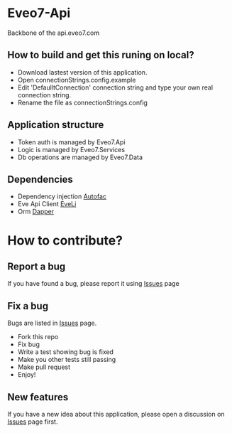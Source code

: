 # Eveo7-Api

Backbone of the api.eveo7.com 

How to build and get this runing on local? 
-----------------------------------------
* Download lastest version of this application.
* Open connectionStrings.config.example
* Edit 'DefaulltConnection' connection string and type your own real connection string.
* Rename the file as connectionStrings.config

Application structure
---------------------
* Token auth is managed by Eveo7.Api
* Logic is managed by Eveo7.Services
* Db operations are managed by Eveo7.Data 

Dependencies
-------------
* Dependency injection 	[Autofac](https://autofac.org/)
* Eve Api Client [EveLi](https://github.com/ezet/evelib)
* Orm [Dapper](https://github.com/StackExchange/dapper-dot-net)

# How to contribute? 
Report a bug
------------
If you have found a bug, please report it using [Issues](https://github.com/SefaOray/Eveo7-Api/issues) page

Fix a bug
---------
Bugs are listed in [Issues](https://github.com/SefaOray/Eveo7-Api/issues) page. 

* Fork this repo
* Fix bug
* Write a test showing bug is fixed
* Make you other tests still passing
* Make pull request
* Enjoy!

New features
------------

If you have a new idea about this application, please open a discussion on [Issues](https://github.com/SefaOray/Eveo7-Api/issues) page first.
